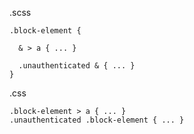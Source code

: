 .scss

<pre><code>.block-element {

  & > a { ... }

  .unauthenticated & { ... }
}</code></pre>

.css

<pre><code>.block-element > a { ... }
.unauthenticated .block-element { ... }</code></pre>
